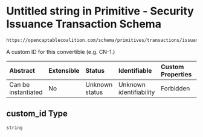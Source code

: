 # Untitled string in Primitive - Security Issuance Transaction Schema

```txt
https://opencaptablecoalition.com/schema/primitives/transactions/issuance/base_issuance#/properties/custom_id
```

A custom ID for this convertible (e.g. CN-1.)

| Abstract            | Extensible | Status         | Identifiable            | Custom Properties | Additional Properties | Access Restrictions | Defined In                                                                                                                 |
| :------------------ | :--------- | :------------- | :---------------------- | :---------------- | :-------------------- | :------------------ | :------------------------------------------------------------------------------------------------------------------------- |
| Can be instantiated | No         | Unknown status | Unknown identifiability | Forbidden         | Allowed               | none                | [BaseIssuance.schema.json*](../../schema/primitives/transactions/issuance/BaseIssuance.schema.json "open original schema") |

## custom_id Type

`string`
